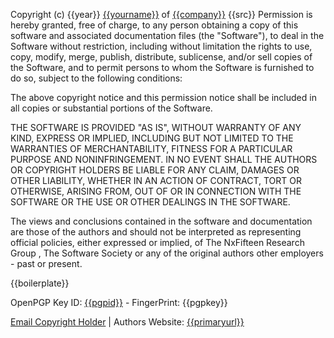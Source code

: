 Copyright (c) {{year}} [{{yourname}}]({{url}}) of [{{company}}]({{companyurl}})
{{src}}
Permission is hereby granted, free of charge, to any person obtaining a copy
of this software and associated documentation files (the "Software"), to deal
in the Software without restriction, including without limitation the rights
to use, copy, modify, merge, publish, distribute, sublicense, and/or sell
copies of the Software, and to permit persons to whom the Software is
furnished to do so, subject to the following conditions:

The above copyright notice and this permission notice shall be included in
all copies or substantial portions of the Software.

THE SOFTWARE IS PROVIDED "AS IS", WITHOUT WARRANTY OF ANY KIND, EXPRESS OR
IMPLIED, INCLUDING BUT NOT LIMITED TO THE WARRANTIES OF MERCHANTABILITY,
FITNESS FOR A PARTICULAR PURPOSE AND NONINFRINGEMENT. IN NO EVENT SHALL THE
AUTHORS OR COPYRIGHT HOLDERS BE LIABLE FOR ANY CLAIM, DAMAGES OR OTHER
LIABILITY, WHETHER IN AN ACTION OF CONTRACT, TORT OR OTHERWISE, ARISING FROM,
OUT OF OR IN CONNECTION WITH THE SOFTWARE OR THE USE OR OTHER DEALINGS IN
THE SOFTWARE.

The views and conclusions contained in the software and documentation are those of the
authors and should not be interpreted as representing official policies, either expressed
or implied, of The NxFifteen Research Group , The Software Society or any of the original
authors other employers - past or present.

{{boilerplate}}

OpenPGP Key ID: [{{pgpid}}]({{pgpurl}}) - FingerPrint: {{pgpkey}}

[Email Copyright Holder](mailto:{{email}}) | Authors Website: [{{primaryurl}}]({{primaryurl}})

